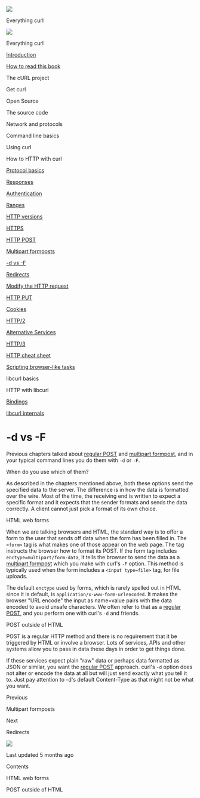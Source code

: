 <a href="../index.html" class="link-a079aa82--primary-53a25e66--logoLink-10d08504"></a>

<img src="https://gblobscdn.gitbook.com/orgs%2F-LxuH0qSm4xO9nWfEBlB%2Favatar.png?alt=media" class="image-67b14f24--avatar-1c1d03ec" />

<span class="text-4505230f--UIH400-4e41e82a--textContentFamily-49a318e1--spaceNameText-677c2969">Everything curl</span>

<a href="../index.html" class="link-a079aa82--primary-53a25e66--logoLink-10d08504"></a>

<img src="https://gblobscdn.gitbook.com/orgs%2F-LxuH0qSm4xO9nWfEBlB%2Favatar.png?alt=media" class="image-67b14f24--avatar-1c1d03ec" />

<span class="text-4505230f--UIH400-4e41e82a--textContentFamily-49a318e1--spaceNameText-677c2969">Everything curl</span>

<a href="../index.html" class="navButton-94f2579c--navButtonClickable-161b88ca"><span class="text-4505230f--UIH300-2063425d--textContentFamily-49a318e1--navButtonLabel-14a4968f">Introduction</span></a>

<a href="../how-to-read.html" class="navButton-94f2579c--navButtonClickable-161b88ca"><span class="text-4505230f--UIH300-2063425d--textContentFamily-49a318e1--navButtonLabel-14a4968f">How to read this book</span></a>

<span class="text-4505230f--UIH300-2063425d--textContentFamily-49a318e1--navButtonLabel-14a4968f">The cURL project</span>

<span class="text-4505230f--UIH300-2063425d--textContentFamily-49a318e1--navButtonLabel-14a4968f">Get curl</span>

<span class="text-4505230f--UIH300-2063425d--textContentFamily-49a318e1--navButtonLabel-14a4968f">Open Source</span>

<span class="text-4505230f--UIH300-2063425d--textContentFamily-49a318e1--navButtonLabel-14a4968f">The source code</span>

<span class="text-4505230f--UIH300-2063425d--textContentFamily-49a318e1--navButtonLabel-14a4968f">Network and protocols</span>

<span class="text-4505230f--UIH300-2063425d--textContentFamily-49a318e1--navButtonLabel-14a4968f">Command line basics</span>

<span class="text-4505230f--UIH300-2063425d--textContentFamily-49a318e1--navButtonLabel-14a4968f">Using curl</span>

<span class="text-4505230f--UIH300-2063425d--textContentFamily-49a318e1--navButtonLabel-14a4968f">How to HTTP with curl</span>

<a href="basics.html" class="navButton-94f2579c--pageItemWithChildrenNested-2c5d8183--navButtonClickable-161b88ca"><span class="text-4505230f--UIH300-2063425d--textContentFamily-49a318e1--navButtonLabel-14a4968f">Protocol basics</span></a>

<a href="response.html" class="navButton-94f2579c--pageItemWithChildrenNested-2c5d8183--navButtonClickable-161b88ca"><span class="text-4505230f--UIH300-2063425d--textContentFamily-49a318e1--navButtonLabel-14a4968f">Responses</span></a>

<a href="auth.html" class="navButton-94f2579c--pageItemWithChildrenNested-2c5d8183--navButtonClickable-161b88ca"><span class="text-4505230f--UIH300-2063425d--textContentFamily-49a318e1--navButtonLabel-14a4968f">Authentication</span></a>

<a href="ranges.html" class="navButton-94f2579c--pageItemWithChildrenNested-2c5d8183--navButtonClickable-161b88ca"><span class="text-4505230f--UIH300-2063425d--textContentFamily-49a318e1--navButtonLabel-14a4968f">Ranges</span></a>

<a href="versions.html" class="navButton-94f2579c--pageItemWithChildrenNested-2c5d8183--navButtonClickable-161b88ca"><span class="text-4505230f--UIH300-2063425d--textContentFamily-49a318e1--navButtonLabel-14a4968f">HTTP versions</span></a>

<a href="https.html" class="navButton-94f2579c--pageItemWithChildrenNested-2c5d8183--navButtonClickable-161b88ca"><span class="text-4505230f--UIH300-2063425d--textContentFamily-49a318e1--navButtonLabel-14a4968f">HTTPS</span></a>

<a href="post.html" class="navButton-94f2579c--pageItemWithChildrenNested-2c5d8183--navButtonClickable-161b88ca"><span class="text-4505230f--UIH300-2063425d--textContentFamily-49a318e1--navButtonLabel-14a4968f">HTTP POST</span></a>

<a href="multipart.html" class="navButton-94f2579c--pageItemWithChildrenNested-2c5d8183--navButtonClickable-161b88ca"><span class="text-4505230f--UIH300-2063425d--textContentFamily-49a318e1--navButtonLabel-14a4968f">Multipart formposts</span></a>

<a href="postvspost.html" class="navButton-94f2579c--pageItemWithChildrenNested-2c5d8183--navButtonClickable-161b88ca--navButtonOpened-6a88552e"><span class="text-4505230f--UIH300-2063425d--textContentFamily-49a318e1--navButtonLabel-14a4968f">-d vs -F</span></a>

<a href="redirects.html" class="navButton-94f2579c--pageItemWithChildrenNested-2c5d8183--navButtonClickable-161b88ca"><span class="text-4505230f--UIH300-2063425d--textContentFamily-49a318e1--navButtonLabel-14a4968f">Redirects</span></a>

<a href="requests.html" class="navButton-94f2579c--pageItemWithChildrenNested-2c5d8183--navButtonClickable-161b88ca"><span class="text-4505230f--UIH300-2063425d--textContentFamily-49a318e1--navButtonLabel-14a4968f">Modify the HTTP request</span></a>

<a href="put.html" class="navButton-94f2579c--pageItemWithChildrenNested-2c5d8183--navButtonClickable-161b88ca"><span class="text-4505230f--UIH300-2063425d--textContentFamily-49a318e1--navButtonLabel-14a4968f">HTTP PUT</span></a>

<a href="cookies.html" class="navButton-94f2579c--pageItemWithChildrenNested-2c5d8183--navButtonClickable-161b88ca"><span class="text-4505230f--UIH300-2063425d--textContentFamily-49a318e1--navButtonLabel-14a4968f">Cookies</span></a>

<a href="http2.html" class="navButton-94f2579c--pageItemWithChildrenNested-2c5d8183--navButtonClickable-161b88ca"><span class="text-4505230f--UIH300-2063425d--textContentFamily-49a318e1--navButtonLabel-14a4968f">HTTP/2</span></a>

<a href="altsvc.html" class="navButton-94f2579c--pageItemWithChildrenNested-2c5d8183--navButtonClickable-161b88ca"><span class="text-4505230f--UIH300-2063425d--textContentFamily-49a318e1--navButtonLabel-14a4968f">Alternative Services</span></a>

<a href="http3.html" class="navButton-94f2579c--pageItemWithChildrenNested-2c5d8183--navButtonClickable-161b88ca"><span class="text-4505230f--UIH300-2063425d--textContentFamily-49a318e1--navButtonLabel-14a4968f">HTTP/3</span></a>

<a href="cheatsheet.html" class="navButton-94f2579c--pageItemWithChildrenNested-2c5d8183--navButtonClickable-161b88ca"><span class="text-4505230f--UIH300-2063425d--textContentFamily-49a318e1--navButtonLabel-14a4968f">HTTP cheat sheet</span></a>

<a href="browserlike.html" class="navButton-94f2579c--pageItemWithChildrenNested-2c5d8183--navButtonClickable-161b88ca"><span class="text-4505230f--UIH300-2063425d--textContentFamily-49a318e1--navButtonLabel-14a4968f">Scripting browser-like tasks</span></a>

<span class="text-4505230f--UIH300-2063425d--textContentFamily-49a318e1--navButtonLabel-14a4968f">libcurl basics</span>

<span class="text-4505230f--UIH300-2063425d--textContentFamily-49a318e1--navButtonLabel-14a4968f">HTTP with libcurl</span>

<a href="../bindings.html" class="navButton-94f2579c--navButtonClickable-161b88ca"><span class="text-4505230f--UIH300-2063425d--textContentFamily-49a318e1--navButtonLabel-14a4968f">Bindings</span></a>

<a href="../internals.html" class="navButton-94f2579c--navButtonClickable-161b88ca"><span class="text-4505230f--UIH300-2063425d--textContentFamily-49a318e1--navButtonLabel-14a4968f">libcurl internals</span></a>

<a href="../bookindex.html" class="navButton-94f2579c--navButtonClickable-161b88ca"><span class="text-4505230f--UIH300-2063425d--textContentFamily-49a318e1--navButtonLabel-14a4968f"></span></a>

<a href="https://www.gitbook.com/?utm_source=content&amp;utm_medium=trademark&amp;utm_campaign=curl-1" class="reset-3c756112--trademark-a8da4b94"></a>

<span class="text-4505230f--TextH200-a3425406--textUIFamily-5ebd8e40"></span>

# <span class="text-4505230f--DisplayH900-bfb998fa--textContentFamily-49a318e1">-d vs -F</span>

<span class="text-4505230f--UIH300-2063425d--textUIFamily-5ebd8e40--text-8ee2c8b2"></span>

<span class="text-4505230f--UIH300-2063425d--textUIFamily-5ebd8e40--text-8ee2c8b2"></span>

<span class="text-4505230f--TextH400-3033861f--textContentFamily-49a318e1"><span data-key="f650df882bd34292898afa98a3296778"><span data-offset-key="f650df882bd34292898afa98a3296778:0">Previous chapters talked about </span></span><a href="https://github.com/bagder/everything-curl/tree/ed220900f1918ae5c2da666c2402ab899b8c743e/http/http-post.md" class="link-a079aa82--primary-53a25e66--link-faf6c434"><span data-key="57de74eb10344b49a043c295a62bbe4e"><span data-offset-key="57de74eb10344b49a043c295a62bbe4e:0">regular POST</span></span></a><span data-key="342c6823f2c54e7db416f799dd463787"><span data-offset-key="342c6823f2c54e7db416f799dd463787:0"> and </span></span><a href="https://github.com/bagder/everything-curl/tree/ed220900f1918ae5c2da666c2402ab899b8c743e/http/http-multipart.md" class="link-a079aa82--primary-53a25e66--link-faf6c434"><span data-key="a83eb44c79c1487e813cd51579bda3e6"><span data-offset-key="a83eb44c79c1487e813cd51579bda3e6:0">multipart formpost</span></span></a><span data-key="6cbd076d601641deb21c8bf9609610ad"><span data-offset-key="6cbd076d601641deb21c8bf9609610ad:0">, and in your typical command lines you do them with </span><span data-offset-key="6cbd076d601641deb21c8bf9609610ad:1">`-d`</span><span data-offset-key="6cbd076d601641deb21c8bf9609610ad:2"> or </span><span data-offset-key="6cbd076d601641deb21c8bf9609610ad:3">`-F`</span><span data-offset-key="6cbd076d601641deb21c8bf9609610ad:4">.</span></span></span>

<span class="text-4505230f--TextH400-3033861f--textContentFamily-49a318e1"><span data-key="8981eb09bf8b4fc0b54570990b843143"><span data-offset-key="8981eb09bf8b4fc0b54570990b843143:0">When do you use which of them?</span></span></span>

<span class="text-4505230f--TextH400-3033861f--textContentFamily-49a318e1"><span data-key="2bdc22600466413390f2c232fb6474dc"><span data-offset-key="2bdc22600466413390f2c232fb6474dc:0">As described in the chapters mentioned above, both these options send the specified data to the server. The difference is in how the data is formatted over the wire. Most of the time, the receiving end is written to expect a specific format and it expects that the sender formats and sends the data correctly. A client cannot just pick a format of its own choice.</span></span></span>

<span class="text-4505230f--HeadingH700-04e1a2a3--textContentFamily-49a318e1"><span data-key="3018207887c64379b4ac6f7ecfe60ef1"><span data-offset-key="3018207887c64379b4ac6f7ecfe60ef1:0">HTML web forms</span></span></span>

<span class="text-4505230f--TextH400-3033861f--textContentFamily-49a318e1"><span data-key="a11d490335a644ca8cbfdbbb20c93760"><span data-offset-key="a11d490335a644ca8cbfdbbb20c93760:0">When we are talking browsers and HTML, the standard way is to offer a form to the user that sends off data when the form has been filled in. The </span><span data-offset-key="a11d490335a644ca8cbfdbbb20c93760:1">`<form>`</span><span data-offset-key="a11d490335a644ca8cbfdbbb20c93760:2"> tag is what makes one of those appear on the web page. The tag instructs the browser how to format its POST. If the form tag includes </span><span data-offset-key="a11d490335a644ca8cbfdbbb20c93760:3">`enctype=multipart/form-data`</span><span data-offset-key="a11d490335a644ca8cbfdbbb20c93760:4">, it tells the browser to send the data as a </span></span><a href="https://github.com/bagder/everything-curl/tree/ed220900f1918ae5c2da666c2402ab899b8c743e/http/http-multipart.md" class="link-a079aa82--primary-53a25e66--link-faf6c434"><span data-key="e90a1a7362cb47249930a932f3828bc0"><span data-offset-key="e90a1a7362cb47249930a932f3828bc0:0">multipart formpost</span></span></a><span data-key="71a5e6b2d44945ebb2351abcf2a04d10"><span data-offset-key="71a5e6b2d44945ebb2351abcf2a04d10:0"> which you make with curl's </span><span data-offset-key="71a5e6b2d44945ebb2351abcf2a04d10:1">`-F`</span><span data-offset-key="71a5e6b2d44945ebb2351abcf2a04d10:2"> option. This method is typically used when the form includes a </span><span data-offset-key="71a5e6b2d44945ebb2351abcf2a04d10:3">`<input type=file>`</span><span data-offset-key="71a5e6b2d44945ebb2351abcf2a04d10:4"> tag, for file uploads.</span></span></span>

<span class="text-4505230f--TextH400-3033861f--textContentFamily-49a318e1"><span data-key="20d146a9e8e045459da33c458cfbd380"><span data-offset-key="20d146a9e8e045459da33c458cfbd380:0">The default </span><span data-offset-key="20d146a9e8e045459da33c458cfbd380:1">`enctype`</span><span data-offset-key="20d146a9e8e045459da33c458cfbd380:2"> used by forms, which is rarely spelled out in HTML since it is default, is </span><span data-offset-key="20d146a9e8e045459da33c458cfbd380:3">`application/x-www-form-urlencoded`</span><span data-offset-key="20d146a9e8e045459da33c458cfbd380:4">. It makes the browser "URL encode" the input as name=value pairs with the data encoded to avoid unsafe characters. We often refer to that as a </span></span><a href="https://github.com/bagder/everything-curl/tree/ed220900f1918ae5c2da666c2402ab899b8c743e/http/http-post.md" class="link-a079aa82--primary-53a25e66--link-faf6c434"><span data-key="ec4dc757d15e4e3b919c3911581d3385"><span data-offset-key="ec4dc757d15e4e3b919c3911581d3385:0">regular POST</span></span></a><span data-key="bced4d62ae1546ca87ad56b07fb6defc"><span data-offset-key="bced4d62ae1546ca87ad56b07fb6defc:0">, and you perform one with curl's </span><span data-offset-key="bced4d62ae1546ca87ad56b07fb6defc:1">`-d`</span><span data-offset-key="bced4d62ae1546ca87ad56b07fb6defc:2"> and friends.</span></span></span>

<span class="text-4505230f--HeadingH700-04e1a2a3--textContentFamily-49a318e1"><span data-key="6eb7b21fc2ca4ec391f548912bfd075d"><span data-offset-key="6eb7b21fc2ca4ec391f548912bfd075d:0">POST outside of HTML</span></span></span>

<span class="text-4505230f--TextH400-3033861f--textContentFamily-49a318e1"><span data-key="61d1ec2a546a4e3bb4df8736d6670c29"><span data-offset-key="61d1ec2a546a4e3bb4df8736d6670c29:0">POST is a regular HTTP method and there is no requirement that it be triggered by HTML or involve a browser. Lots of services, APIs and other systems allow you to pass in data these days in order to get things done.</span></span></span>

<span class="text-4505230f--TextH400-3033861f--textContentFamily-49a318e1"><span data-key="1141657a1cc24549ac7bdac246cf70f8"><span data-offset-key="1141657a1cc24549ac7bdac246cf70f8:0">If these services expect plain "raw" data or perhaps data formatted as JSON or similar, you want the </span></span><a href="https://github.com/bagder/everything-curl/tree/ed220900f1918ae5c2da666c2402ab899b8c743e/http/http-post.md" class="link-a079aa82--primary-53a25e66--link-faf6c434"><span data-key="f7dd6e2b0c564af8883278155690a5fa"><span data-offset-key="f7dd6e2b0c564af8883278155690a5fa:0">regular POST</span></span></a><span data-key="050d2033d2934631920cd26b032a6ead"><span data-offset-key="050d2033d2934631920cd26b032a6ead:0"> approach. curl's </span><span data-offset-key="050d2033d2934631920cd26b032a6ead:1">`-d`</span><span data-offset-key="050d2033d2934631920cd26b032a6ead:2"> option does not alter or encode the data at all but will just send exactly what you tell it to. Just pay attention to -d's default Content-Type as that might not be what you want.</span></span></span>

<a href="multipart.html" class="reset-3c756112--card-6570f064--whiteCard-fff091a4--cardPrevious-56a5e674"></a>

<span class="text-4505230f--TextH200-a3425406--textContentFamily-49a318e1">Previous</span>

<span class="text-4505230f--UIH400-4e41e82a--textContentFamily-49a318e1">Multipart formposts</span>

<a href="redirects.html" class="reset-3c756112--card-6570f064--whiteCard-fff091a4--cardNext-19241c42"></a>

<span class="text-4505230f--TextH200-a3425406--textContentFamily-49a318e1">Next</span>

<span class="text-4505230f--UIH400-4e41e82a--textContentFamily-49a318e1">Redirects</span>

<img src="https://avatars.githubusercontent.com/u/66654881?v=4" class="image-67b14f24--avatar-1c1d03ec" />

<span class="text-4505230f--TextH200-a3425406--textContentFamily-49a318e1">Last updated 5 months ago</span>

<span class="text-4505230f--UIH300-2063425d--textUIFamily-5ebd8e40"></span>

<span class="text-4505230f--InfoH100-1e92e1d1--textContentFamily-49a318e1">Contents</span>

<a href="postvspost.html#html-web-forms" class="reset-3c756112--menuItem-aa02f6ec--menuItemLight-757d5235--menuItemInline-173bdf97--pageTocItem-f4427024"></a>

<span class="text-4505230f--UIH300-2063425d--textContentFamily-49a318e1"><span class="text-4505230f--UIH200-50ead35f--textContentFamily-49a318e1">HTML web forms</span></span>

<a href="postvspost.html#post-outside-of-html" class="reset-3c756112--menuItem-aa02f6ec--menuItemLight-757d5235--menuItemInline-173bdf97--pageTocItem-f4427024"></a>

<span class="text-4505230f--UIH300-2063425d--textContentFamily-49a318e1"><span class="text-4505230f--UIH200-50ead35f--textContentFamily-49a318e1">POST outside of HTML</span></span>
